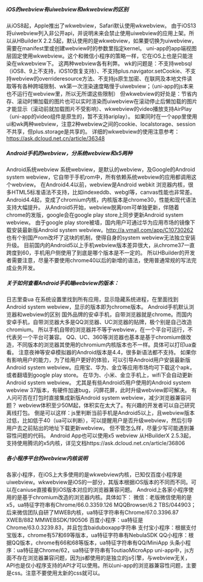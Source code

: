 ##### iOS的webview有uiwebview和wkwebview的区别
从iOS8起，Apple推出了wkwebview，Safari默认使用wkwebview。
由于iOS13将uiwebview列入非公开api，并说明未来会禁止使用uiwebview的应用上架。所以从HBuilderX 2.2.5起，默认使用的是wkwebview，如果要切换为uiwebview，需要在manifest里或创建webview时的参数里指定kernel。
uni-app的app端视图层固定使用wkwebview。这个和微信小程序的策略一样，它在iOS上也是只能渲染在wkwebview下。
这两种webview各有利弊。
wk的问题是：不支持websql（iOS8、9上不支持，iOS10恢复支持）、不支持plus.navigator.setCookie、不支持webview的overrideresource方法、不支持js原生加密、在联网及本地文件读取等有各种跨域限制、wk第一次渲染速度略慢于uiwebview；（uni-app的js本来也不运行在webview里，所以无所谓这些限制）
但wkwebview的好处是：节省内存、滚动时懒加载的图片也可以实时渲染而uiwebview在滚动停止后懒加载的图片才能显示（滚动前就加载图片不受影响）、wkwebview的video播放支持AirPlay（uni-app的video组件是原生的，暂不支持ariplay）。
如果同时在一个app里使用ui和wk两种webview，注意2种webview之间的cookie、localstorage、session不共享，但plus.storage是共享的。
详细的wkwebview的使用注意参考：https://ask.dcloud.net.cn/article/36348

##### Android手机的webview，分系统webview和x5两种
Android系统webview
系统webview，是默认的webview，及Google的Android system webview，它自带于手机rom中，所有依赖系统webview的应用都调用这个webview。
在Android4.4以前，webview是Android webkit 浏览器内核，很多HTML5标准语法不支持，比如indexeddb、webgl等，canvas性能也非常差。
Android4.4起，变成了chromium内核，内核版本是chrome30，性能和现代语法支持大幅提升。
从Android5开始，webview脱离rom可单独更新，伴随着chrome的发版，google会在google play store上同步更新Android system webview。
由于google play store被墙，国内用户可通过华为应用市场的镜像下载安装最新版Android system webview。http://a.vmall.com/app/C10730262
也有个别国产rom改坏了这块的机制，使得自身的system webview无法独立安装升级。
目前国内的Android5以上手机webview版本差异很大，从chrome37一直跨度到60，手机用户侧使用了到底是哪个版本是不一定的。
所以HBuilder的开发者需要注意，尽量不要使用chrome40以后的新增的语法，使用普通常规的写法完成业务开发。

##### 关于如何查看Android手机端webview的版本：

日志里查ua
在系统设置里找到所有应用，显示隐藏系统进程，在里面找到Android system webview，显示的版本即为chrome版本。
Android手机默认浏览器和webview的区别
国外品牌的安卓手机，自带浏览器就是chrome。而国内安卓手机，自带浏览器大多是QQ浏览器、UC浏览器的贴牌，极个别是自己改造chromium。
所以手机自带的浏览器并不等于webview，在一个平台可运行，不代表另一个平台可兼容。
QQ、UC、360等浏览器也基本是基于chromium做改造，不同版本的浏览器其使用的chromium内核版本也不一样。具体可以打印ua查看。
注意夜神等安卓模拟器的Android版本是4.4，很多新语法都不支持。
如果你有影响用户的能力，为了给用户更好的体验，可以引导Android用户安装最新版Android system webview。应用宝、华为、金立等应用市场均可下载这个apk，或者翻墙到google play store。
在华为、小米、金立手机上，wifi下会自动更新Android system webview。
尤其是有些Android5用户使用的Android system webview 37版本，有硬件加速bug，闪屏花屏，此时升级webview即可解决。
有人问可否在打包时直接集成新版Android system webview，减少浏览器兼容问题？
webview体积至少50M起，体积实在太大了。有兴趣的开发者可以自己研究离线打包。
倒是可以这样：js里判断当前手机是Android5以上，且webview版本过低，比如低于40（ua可以判断），可以提醒用户是否升级webview，然后引导用户去之前贴出的地址下载更新webview。
但不管怎么样，尽量少写可能遇到兼容性问题的代码。
Android App也可以使用x5 webview
从HBuilderX 2.5.3起，支持使用腾讯的x5内核，详见文档https://ask.dcloud.net.cn/article/36806

##### 各小程序平台的webview内核说明
各家小程序，在iOS上大多使用的是wkwebview内核，已知仅百度小程序是uiwebview。wkwebview是iOS的一部分，其版本根据iOS版本的不同而不同。可以在caniuse直接看到iOS版本对应的浏览器兼容问题。
Android上各家小程序使用的是基于chromium改造的浏览器内核。具体如下：
微信：老版微信使用的是x5，ua特征字符串有Chrome/66.0.3359.126 MQQBrowser/6.2 TBS/044903；后来微信团队自研了MWEB内核，ua特征字符串有Chrome/67.0.3396.87 XWEB/882 MMWEBSDK/190506
百度小程序：ua特征是Chrome/63.0.3239.83，并且包含baiduboxapp字符串
支付宝小程序：根据支付宝版本，chrome有57和69等版本，ua特征字符串有NebulaSDK
QQ小程序：根据QQ版本，chrome有66和68等版本，ua特征字符串有QQ/MiniApp
头条小程序：ua特征是Chrome/62，ua特征字符串有ToutiaoMicroApp
uni-app中，js方面不存在浏览器兼容问题，因为js都使用的是独立的js引擎，与webview无关，API也是仅小程序支持的API才可以使用。所以uni-app的浏览器兼容性问题，主要是css。注意不要使用太新的css就可以。